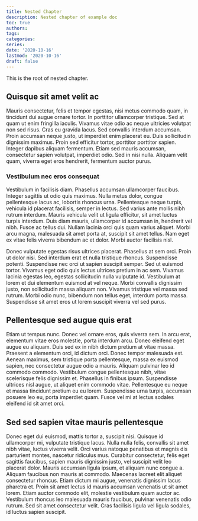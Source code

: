 ```yaml
---
title: Nested Chapter
description: Nested chapter of example doc
toc: true
authors:
tags:
categories:
series:
date: '2020-10-16'
lastmod: '2020-10-16'
draft: false
---
```


This is the root of nested chapter.

<!--more-->

## Quisque sit amet velit ac

Mauris consectetur, felis et tempor egestas, nisi metus commodo quam, in tincidunt dui augue ornare tortor. In porttitor
ullamcorper tristique. Sed at quam ut enim fringilla iaculis. Vivamus vitae odio ac neque ultricies volutpat non sed
risus. Cras eu gravida lacus. Sed convallis interdum accumsan. Proin accumsan neque justo, ut imperdiet enim placerat
eu. Duis sollicitudin dignissim maximus. Proin sed efficitur tortor, porttitor porttitor sapien. Integer dapibus aliquam
fermentum. Etiam sed mauris accumsan, consectetur sapien volutpat, imperdiet odio. Sed in nisi nulla. Aliquam velit
quam, viverra eget eros hendrerit, fermentum auctor purus.

### Vestibulum nec eros consequat

Vestibulum in facilisis diam. Phasellus accumsan ullamcorper faucibus. Integer sagittis ut odio quis maximus. Nulla
metus dolor, congue pellentesque lacus ac, lobortis rhoncus urna. Pellentesque neque turpis, vehicula id placerat
facilisis, semper in lectus. Sed varius ante mollis nibh rutrum interdum. Mauris vehicula velit ut ligula efficitur, sit
amet luctus turpis interdum. Duis diam mauris, ullamcorper id accumsan in, hendrerit vel nibh. Fusce ac tellus dui.
Nullam lacinia orci quis quam varius aliquet. Morbi arcu magna, malesuada sit amet porta at, suscipit sit amet tellus.
Nam eget ex vitae felis viverra bibendum ac et dolor. Morbi auctor facilisis nisl.

Donec vulputate egestas risus ultrices placerat. Phasellus at sem orci. Proin ut dolor nisi. Sed interdum erat et nulla
tristique rhoncus. Suspendisse potenti. Suspendisse nec orci ut sapien suscipit semper. Sed ut euismod tortor. Vivamus
eget odio quis lectus ultrices pretium in ac sem. Vivamus lacinia egestas leo, egestas sollicitudin nulla vulputate id.
Vestibulum at lorem et dui elementum euismod at vel neque. Morbi convallis dignissim justo, non sollicitudin massa
aliquam non. Vivamus tristique vel massa sed rutrum. Morbi odio nunc, bibendum non tellus eget, interdum porta massa.
Suspendisse sit amet eros ut lorem suscipit viverra vel sed purus.

## Pellentesque sed augue quis erat

Etiam ut tempus nunc. Donec vel ornare eros, quis viverra sem. In arcu erat, elementum vitae eros molestie, porta
interdum arcu. Donec eleifend eget augue eu aliquam. Duis sed ex in nibh dictum pretium at vitae massa. Praesent a
elementum orci, id dictum orci. Donec tempor malesuada est. Aenean maximus, sem tristique porta pellentesque, massa ex
euismod sapien, nec consectetur augue odio a mauris. Aliquam pulvinar leo id commodo commodo. Vestibulum congue
pellentesque nibh, vitae scelerisque felis dignissim et. Phasellus in finibus ipsum. Suspendisse ultrices nisl augue, ut
aliquet enim commodo vitae. Pellentesque eu neque et massa tincidunt pretium eu eu lorem. Suspendisse urna turpis,
accumsan posuere leo eu, porta imperdiet quam. Fusce vel mi at lectus sodales eleifend id sit amet orci.

## Sed sed sapien vitae mauris pellentesque

Donec eget dui euismod, mattis tortor a, suscipit nisi. Quisque id ullamcorper mi, vulputate tristique lacus. Nulla
nulla felis, convallis sit amet nibh vitae, luctus viverra velit. Orci varius natoque penatibus et magnis dis parturient
montes, nascetur ridiculus mus. Curabitur consectetur, felis eget sagittis faucibus, sapien mauris dignissim justo, vel
suscipit velit leo placerat dolor. Mauris accumsan ligula ipsum, et aliquam nunc congue a. Aliquam faucibus non mauris
at commodo. Maecenas laoreet elit aliquet consectetur rhoncus. Etiam dictum mi augue, venenatis dignissim lacus pharetra
et. Proin sit amet lectus id mauris accumsan venenatis ut sit amet lorem. Etiam auctor commodo elit, molestie vestibulum
quam auctor ac. Vestibulum rhoncus leo malesuada mauris faucibus, pulvinar venenatis odio rutrum. Sed sit amet
consectetur velit. Cras facilisis ligula vel ligula sodales, id luctus sapien suscipit.